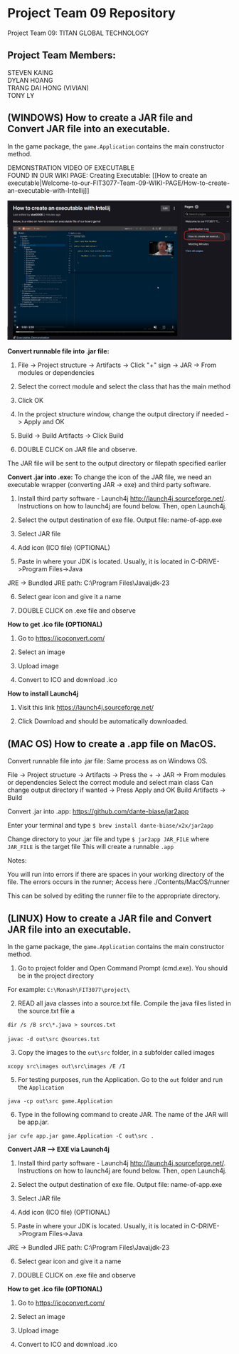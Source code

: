 # Project Team 09 Repository

Project Team 09: TITAN GLOBAL TECHNOLOGY

## Project Team Members:
STEVEN KAING\
DYLAN HOANG\
TRANG DAI HONG (VIVIAN)\
TONY LY



## (WINDOWS) How to create a JAR file and Convert JAR file into an executable.
In the game package, the `game.Application` contains the main constructor method.


DEMONSTRATION VIDEO OF EXECUTABLE  
FOUND IN OUR WIKI PAGE: Creating Executable: [[How to create an executable|Welcome-to-our-FIT3077-Team-09-WIKI-PAGE/How-to-create-an-executable-with-Intellij]]

![image info](src/images/Other/EXECUTABLE.png)


**Convert runnable file into .jar file:**

1. File -> Project structure -> Artifacts -> Click "+" sign -> JAR -> From modules or dependencies

2. Select the correct module and select the class that has the main method

3. Click OK

4. In the project structure window, change the output directory if needed -> Apply and OK

5. Build -> Build Artifacts -> Click Build

6. DOUBLE CLICK on JAR file and observe.

The JAR file will be sent to the output directory or filepath specified earlier

**Convert .jar into .exe:**
To change the icon of the JAR file, we need an executable wrapper (converting JAR -> exe) and third party software.

1. Install third party software - Launch4j http://launch4j.sourceforge.net/. Instructions on how to launch4j are found below. Then, open Launch4j.

2. Select the output destination of exe file. Output file: name-of-app.exe

3. Select JAR file

4. Add icon (ICO file) (OPTIONAL)

5. Paste in where your JDK is located. Usually, it is located in  C-DRIVE->Program Files->Java 

JRE -> Bundled JRE path: C:\Program Files\Java\jdk-23

6. Select gear icon and give it a name

7. DOUBLE CLICK on .exe file and observe

**How to get .ico file (OPTIONAL)**
1. Go to  https://icoconvert.com/

2. Select an image

3. Upload image

4. Convert to ICO and download .ico

**How to install Launch4j**
1. Visit this link https://launch4j.sourceforge.net/

2. Click Download and should be automatically downloaded.



## (MAC OS) How to create a .app file on MacOS.
Convert runnable file into .jar file:
Same process as on Windows OS.

File → Project structure → Artifacts → Press the + → JAR → From modules or dependencies
Select the correct module and select main class
Can change output directory if wanted → Press Apply and OK
Build Artifacts → Build


Convert .jar into .app:
https://github.com/dante-biase/jar2app

Enter your terminal and type `$ brew install dante-biase/x2x/jar2app`

Change directory to your .jar file and type `$ jar2app JAR_FILE` where `JAR_FILE` is the target file
This will create a runnable `.app`


Notes:

You will run into errors if there are spaces in your working directory of the file. The errors occurs in the runner; Access here ./Contents/MacOS/runner


This can be solved by editing the runner file to the appropriate directory.


## (LINUX) How to create a JAR file and Convert JAR file into an executable.

In the game package, the `game.Application` contains the main constructor method.

1. Go to project folder and Open Command Prompt (cmd.exe). You should be in the project directory

For example: `C:\Monash\FIT3077\project\`

2. READ all java classes into a source.txt file. Compile the java files listed in the source.txt file a
```linux
dir /s /B src\*.java > sources.txt

javac -d out\src @sources.txt
```

3. Copy the images to the `out\src` folder, in a subfolder called images
```linux
xcopy src\images out\src\images /E /I
```

5. For testing purposes, run the Application. Go to the `out` folder and run the `Application`
```linux
java -cp out\src game.Application
```

6. Type in the following command to create JAR. The name of the JAR will be app.jar.
```linux
jar cvfe app.jar game.Application -C out\src .
```

**Convert JAR --> EXE via Launch4j**

1. Install third party software - Launch4j http://launch4j.sourceforge.net/. Instructions on how to launch4j are found below. Then, open Launch4j.

2. Select the output destination of exe file. Output file: name-of-app.exe

3. Select JAR file

4. Add icon (ICO file) (OPTIONAL)

5. Paste in where your JDK is located. Usually, it is located in  C-DRIVE->Program Files->Java 

JRE -> Bundled JRE path: C:\Program Files\Java\jdk-23

6. Select gear icon and give it a name

7. DOUBLE CLICK on .exe file and observe


**How to get .ico file (OPTIONAL)** 
1. Go to  https://icoconvert.com/

2. Select an image

3. Upload image

4. Convert to ICO and download .ico

